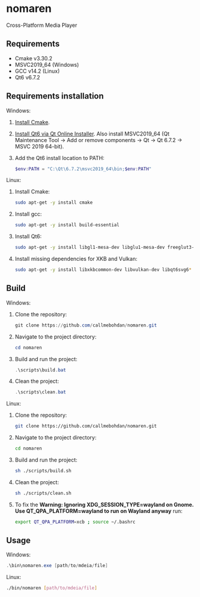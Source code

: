 # nomaren
Cross-Platform Media Player

## Requirements

 - Cmake v3.30.2
 - MSVC2019_64 (Windows)
 - GCC v14.2 (Linux)
 - Qt6 v6.7.2

## Requirements installation

Windows:

1. [Install Cmake](https://cmake.org/download).

2. [Install Qt6 via Qt Online Installer](https://doc.qt.io/qt-6/qt-online-installation.html).
Also install MSVC2019_64 (Qt Maintenance Tool -> Add or remove components -> Qt -> Qt 6.7.2 -> MSVC 2019 64-bit).

3. Add the Qt6 install location to PATH:

    ```powershell
    $env:PATH = "C:\Qt\6.7.2\msvc2019_64\bin;$env:PATH"
    ```

Linux:

1. Install Cmake:

    ```bash
    sudo apt-get -y install cmake
    ```
  
2. Install gcc:

    ```bash
    sudo apt-get -y install build-essential
    ```

3. Install Qt6:

    ```bash
    sudo apt-get -y install libgl1-mesa-dev libglu1-mesa-dev freeglut3-dev mesa-common-dev qt6-base-dev qt6-base-dev-tools libxcb-cursor0 qt6-multimedia-dev
    ```

4. Install missing dependencies for XKB and Vulkan:

    ```bash
    sudo apt-get -y install libxkbcommon-dev libvulkan-dev libqt6svg6*
    ```

## Build

Windows:

1. Clone the repository:

    ```powershell
    git clone https://github.com/callmebohdan/nomaren.git
    ```

2. Navigate to the project directory:

    ```powershell
    cd nomaren
    ```

3. Build and run the project:

    ```powershell
    .\scripts\build.bat
    ```

4. Clean the project:

    ```powershell
    .\scripts\clean.bat
    ```

Linux:

1. Clone the repository:

    ```bash
    git clone https://github.com/callmebohdan/nomaren.git
    ```

2. Navigate to the project directory:

    ```bash
    cd nomaren
    ```

3. Build and run the project:

    ```bash
    sh ./scripts/build.sh
    ```

4. Clean the project:

    ```bash
    sh ./scripts/clean.sh
    ```

5. To fix the **Warning: Ignoring XDG_SESSION_TYPE=wayland on Gnome. Use QT_QPA_PLATFORM=wayland to run on Wayland anyway** run:

    ```bash
    export QT_QPA_PLATFORM=xcb ; source ~/.bashrc
    ```

## Usage

Windows:

```powershell
.\bin\nomaren.exe [path/to/mdeia/file]
```

Linux:

```bash
./bin/nomaren [path/to/mdeia/file]
```

